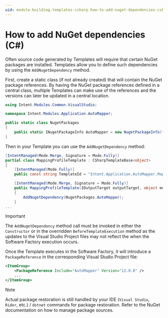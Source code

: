 ```yaml
---
uid: module-building.templates-csharp.how-to-add-nuget-dependencies-csharp
---
```

# How to add NuGet dependencies (C#)

Often source code generated by Templates will require that certain NuGet packages are installed. Templates allow you to define such dependencies by using the `AddNugetDependency` method.

First, create a static class (if not already created) that will contain the NuGet package references. By having the NuGet package references defined in a central class, multiple Templates can make use of the references and the versions can later be updated in a central location.

```csharp
using Intent.Modules.Common.VisualStudio;

namespace Intent.Modules.Application.AutoMapper;

public static class NugetPackages
{
    public static INugetPackageInfo AutoMapper = new NugetPackageInfo("AutoMapper", "12.0.0");
}
```

Then in your Template you can use the `AddNugetDependency` method:

```csharp
[IntentManaged(Mode.Merge, Signature = Mode.Fully)]
partial class MappingProfileTemplate : CSharpTemplateBase<object>
{
    [IntentManaged(Mode.Fully)]
    public const string TemplateId = "Intent.Application.AutoMapper.MappingProfile";

    [IntentManaged(Mode.Merge, Signature = Mode.Fully)]
    public MappingProfileTemplate(IOutputTarget outputTarget, object model = null) : base(TemplateId, outputTarget, model)
    {
        AddNugetDependency(NugetPackages.AutoMapper);
    }
...
```

> [!IMPORTANT]
> The `AddNugetDependency` method call must be invoked in either the `Constructor` or in the overridden `BeforeTemplateExecution` method as the updates to the Visual Studio Project files may not reflect the when the Software Factory execution occurs.

Once the Template executes in the Software Factory, it will introduce a `PackageReference` in the corresponding Visual Studio Project file:

```xml
<ItemGroup>
    <PackageReference Include="AutoMapper" Version="12.0.0" />
    ...
</ItemGroup>
```

> [!NOTE]
> Actual package restoration is still handled by your IDE (`Visual Studio`, `Rider`, etc.) / `dotnet` commands for package restoration. Refer to the NuGet documentation on how to manage package sources.
